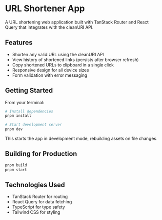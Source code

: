 # URL Shortener App

A URL shortening web application built with TanStack Router and React Query that integrates with the cleanURI API.

## Features

- Shorten any valid URL using the cleanURI API
- View history of shortened links (persists after browser refresh)
- Copy shortened URLs to clipboard in a single click
- Responsive design for all device sizes
- Form validation with error messaging

## Getting Started

From your terminal:

```sh
# Install dependencies
pnpm install

# Start development server
pnpm dev
```

This starts the app in development mode, rebuilding assets on file changes.

## Building for Production

```sh
pnpm build
pnpm start
```

## Technologies Used

- TanStack Router for routing
- React Query for data fetching
- TypeScript for type safety
- Tailwind CSS for styling
